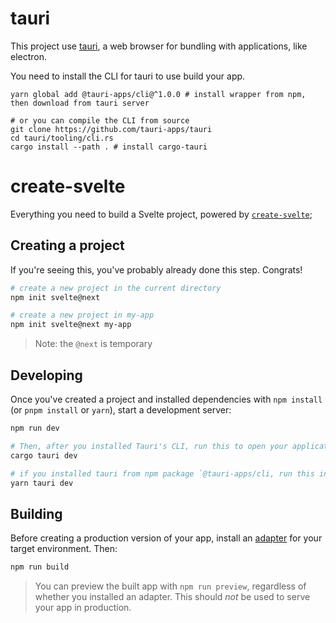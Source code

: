# tauri

This project use [tauri](https://github.com/tauri-apps/tauri), a web browser for bundling with applications, like electron.

You need to install the CLI for tauri to use build your app.

```
yarn global add @tauri-apps/cli@^1.0.0 # install wrapper from npm, then download from tauri server

# or you can compile the CLI from source
git clone https://github.com/tauri-apps/tauri
cd tauri/tooling/cli.rs
cargo install --path . # install cargo-tauri
```

# create-svelte

Everything you need to build a Svelte project, powered by [`create-svelte`](https://github.com/sveltejs/kit/tree/master/packages/create-svelte);

## Creating a project

If you're seeing this, you've probably already done this step. Congrats!

```bash
# create a new project in the current directory
npm init svelte@next

# create a new project in my-app
npm init svelte@next my-app
```

> Note: the `@next` is temporary

## Developing

Once you've created a project and installed dependencies with `npm install` (or `pnpm install` or `yarn`), start a development server:

```bash
npm run dev

# Then, after you installed Tauri's CLI, run this to open your application:
cargo tauri dev

# if you installed tauri from npm package `@tauri-apps/cli, run this instead:
yarn tauri dev
```

## Building

Before creating a production version of your app, install an [adapter](https://kit.svelte.dev/docs#adapters) for your target environment. Then:

```bash
npm run build
```

> You can preview the built app with `npm run preview`, regardless of whether you installed an adapter. This should _not_ be used to serve your app in production.

